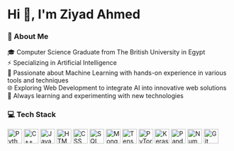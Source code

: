 # Hi 👋, I'm Ziyad Ahmed

### 💫 About Me
🎓 Computer Science Graduate from The British University in Egypt <br />
⚡ Specializing in Artificial Intelligence <br />
🤖 Passionate about Machine Learning with hands-on experience in various tools and techniques <br />
🌐 Exploring Web Development to integrate AI into innovative web solutions <br />
🚀 Always learning and experimenting with new technologies <br /> 

### 💻 Tech Stack
<img src="https://cdn.jsdelivr.net/gh/devicons/devicon@latest/icons/python/python-original.svg" width="33" height="33" title="Python"/> <img src="https://cdn.jsdelivr.net/gh/devicons/devicon@latest/icons/cplusplus/cplusplus-original.svg" width="33" height="33" title="C++"/> <img src="https://cdn.jsdelivr.net/gh/devicons/devicon@latest/icons/java/java-original.svg" width="33" height="33" title="Java"/> <img src="https://cdn.jsdelivr.net/gh/devicons/devicon@latest/icons/html5/html5-original.svg" width="33" height="33" title="HTML"/> <img src="https://cdn.jsdelivr.net/gh/devicons/devicon@latest/icons/css3/css3-original.svg" width="33" height="33" title="CSS"/> <img src="https://cdn.jsdelivr.net/gh/devicons/devicon@latest/icons/microsoftsqlserver/microsoftsqlserver-original.svg" width="33" height="33" title="SQL Server"/> <img src="https://cdn.jsdelivr.net/gh/devicons/devicon@latest/icons/mongodb/mongodb-original.svg" width="33" height="33" title="MongoDB"/> <img src="https://cdn.jsdelivr.net/gh/devicons/devicon@latest/icons/tensorflow/tensorflow-original.svg" width="33" height="33" title="TensorFlow"/> <img src="https://cdn.jsdelivr.net/gh/devicons/devicon@latest/icons/pytorch/pytorch-original.svg" width="33" height="33" title="PyTorch"/> <img src="https://cdn.jsdelivr.net/gh/devicons/devicon@latest/icons/keras/keras-original.svg" width="33" height="33" title="Keras"/> <img src="https://cdn.jsdelivr.net/gh/devicons/devicon@latest/icons/pandas/pandas-original.svg" width="33" height="33" title="Pandas"/> <img src="https://cdn.jsdelivr.net/gh/devicons/devicon@latest/icons/numpy/numpy-original.svg" width="33" height="33" title="NumPy"/> <img src="https://cdn.jsdelivr.net/gh/devicons/devicon@latest/icons/git/git-original.svg" width="33" height="33" title="Git"/>
